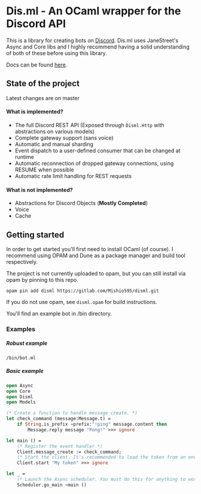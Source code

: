 # Dis.ml - An OCaml wrapper for the Discord API

This is a library for creating bots on [Discord](https://discordapp.com/). Dis.ml uses JaneStreet's Async and Core libs and I highly recommend having a solid understanding of both of these before using this library.

Docs can be found [here](https://mishio595.gitlab.io/disml).

## State of the project
Latest changes are on master

#### What is implemented?
* The full Discord REST API (Exposed through `Disml.Http` with abstractions on various models)
* Complete gateway support (sans voice)
* Automatic and manual sharding
* Event dispatch to a user-defined consumer that can be changed at runtime
* Automatic reconnection of dropped gateway connections, using RESUME when possible
* Automatic rate limit handling for REST requests

#### What is not implemented?
* Abstractions for Discord Objects (**Mostly Completed**)
* Voice
* Cache

## Getting started
In order to get started you'll first need to install OCaml (of course). I recommend using OPAM and Dune as a package manager and build tool respectively.

The project is not currently uploaded to opam, but you can still install via opam by pinning to this repo.

```
opam pin add disml https://gitlab.com/Mishio595/disml.git
```

If you do not use opam, see `disml.opam` for build instructions.

You'll find an example bot in /bin directory.

### Examples

##### Robust example
`/bin/bot.ml`

##### Basic example

```ocaml
open Async
open Core
open Disml
open Models

(* Create a function to handle message_create. *)
let check_command (message:Message.t) =
    if String.is_prefix ~prefix:"!ping" message.content then
        Message.reply message "Pong!" >>> ignore

let main () =
    (* Register the event handler *)
    Client.message_create := check_command;
    (* Start the client. It's recommended to load the token from an env var or other config file. *)
    Client.start "My token" >>> ignore

let _ =
    (* Launch the Async scheduler. You must do this for anything to work. *)
    Scheduler.go_main ~main ()
```